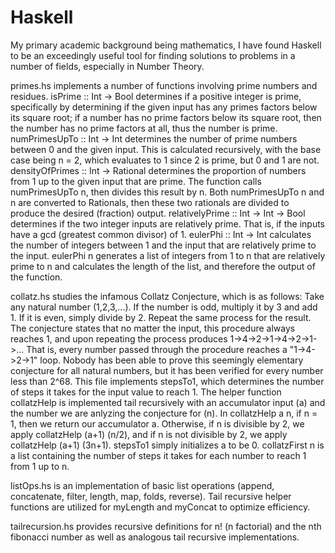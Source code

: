 # Haskell

My primary academic background being mathematics, I have found Haskell to be an exceedingly useful tool for finding solutions to problems in a number of fields, especially in Number Theory.

primes.hs implements a number of functions involving prime numbers and residues. isPrime :: Int -> Bool determines if a positive integer is prime, specifically by determining if the given input has any primes factors below its square root; if a number has no prime factors below its square root, then the number has no prime factors at all, thus the number is prime. numPrimesUpTo :: Int -> Int determines the number of prime numbers between 0 and the given input. This is calculated recursively, with the base case being n = 2, which evaluates to 1 since 2 is prime, but 0 and 1 are not. densityOfPrimes :: Int -> Rational determines the proportion of numbers from 1 up to the given input that are prime. The function calls numPrimesUpTo n, then divides this result by n. Both numPrimesUpTo n and n are converted to Rationals, then these two rationals are divided to produce the desired (fraction) output. relativelyPrime :: Int -> Int -> Bool determines if the two integer inputs are relatively prime. That is, if the inputs have a gcd (greatest common divisor) of 1. eulerPhi :: Int -> Int calculates the number of integers between 1 and the input that are relatively prime to the input. eulerPhi n generates a list of integers from 1 to n that are relatively prime to n and calculates the length of the list, and therefore the output of the function.   

collatz.hs studies the infamous Collatz Conjecture, which is as follows: Take any natural number (1,2,3,...). If the number is odd, multiply it by 3 and add 1. If it is even, simply divide by 2. Repeat the same process for the result. The conjecture states that no matter the input, this procedure always reaches 1, and upon repeating the process produces 1->4->2->1->4->2->1->... That is, every number passed through the procedure reaches a "1->4->2->1" loop. Nobody has been able to prove this seemingly elementary conjecture for all natural numbers, but it has been verified for every number less than 2^68. This file implements stepsTo1, which determines the number of steps it takes for the input value to reach 1. The helper function collatzHelp is implemented tail recursively with an accumulator input (a) and the number we are anlyzing the conjecture for (n). In collatzHelp a n, if n = 1, then we return our accumulator a. Otherwise, if n is divisible by 2, we apply collatzHelp (a+1) (n/2), and if n is not divisible by 2, we apply collatzHelp (a+1) (3n+1). stepsTo1 simply initializes a to be 0. collatzFirst n is a list containing the number of steps it takes for each number to reach 1 from 1 up to n. 

listOps.hs is an implementation of basic list operations (append, concatenate, filter, length, map, folds, reverse). Tail recursive helper functions are utilized for myLength and myConcat to optimize efficiency.

tailrecursion.hs provides recursive definitions for n! (n factorial) and the nth fibonacci number as well as analogous tail recursive implementations.
